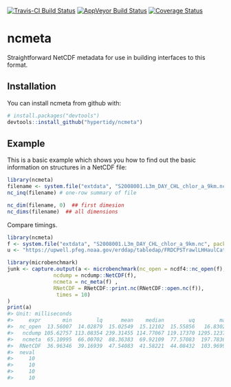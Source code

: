 
[![Travis-CI Build Status](https://travis-ci.org/hypertidy/ncmeta.svg?branch=master)](https://travis-ci.org/hypertidy/ncmeta) [![AppVeyor Build Status](https://ci.appveyor.com/api/projects/status/github/hypertidy/ncmeta?branch=master&svg=true)](https://ci.appveyor.com/project/hypertidy/ncmeta) [![Coverage Status](https://img.shields.io/codecov/c/github/hypertidy/ncmeta/master.svg)](https://codecov.io/github/hypertidy/ncmeta?branch=master)

<!-- README.md is generated from README.Rmd. Please edit that file -->
ncmeta
======

Straightforward NetCDF metadata for use in building interfaces to this format.

Installation
------------

You can install ncmeta from github with:

``` r
# install.packages("devtools")
devtools::install_github("hypertidy/ncmeta")
```

Example
-------

This is a basic example which shows you how to find out the basic information on structures in a NetCDF file:

``` r
library(ncmeta)
filename <- system.file("extdata", "S2008001.L3m_DAY_CHL_chlor_a_9km.nc", package = "ncmeta")
nc_inq(filename) # one-row summary of file

nc_dim(filename, 0)  ## first dimesion
nc_dims(filename)  ## all dimensions
```

Compare timings.

``` r
library(ncmeta)
f <- system.file("extdata", "S2008001.L3m_DAY_CHL_chlor_a_9km.nc", package = "ncmeta")
u <- "https://upwell.pfeg.noaa.gov/erddap/tabledap/FRDCPSTrawlLHHaulCatch"

library(microbenchmark)
junk <- capture.output(a <- microbenchmark(nc_open = ncdf4::nc_open(f), 
               ncdump = ncdump::NetCDF(f), 
               ncmeta = nc_meta(f) ,
               RNetCDF = RNetCDF::print.nc(RNetCDF::open.nc(f)), 
                times = 10)
)
print(a)
#> Unit: milliseconds
#>     expr       min        lq      mean    median        uq        max
#>  nc_open  13.56007  14.02879  15.02549  15.12102  15.55856   16.83026
#>   ncdump 105.62757 113.08354 239.31455 114.77067 119.17370 1295.12378
#>   ncmeta  65.10995  66.00702  88.36383  69.92109  77.57083  197.78369
#>  RNetCDF  36.96346  39.16939  47.54083  41.58221  44.08432  103.96997
#>  neval
#>     10
#>     10
#>     10
#>     10
```
